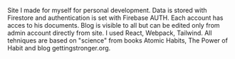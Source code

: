 Site I made for myself for personal development. Data is stored with Firestore and authentication is set with Firebase AUTH. Each account has acces to his documents. Blog is visible to all but can be edited only from admin account directly from site. I used React, Webpack, Tailwind. All tehniques are based on "science" from books Atomic Habits, The Power of Habit and blog gettingstronger.org.